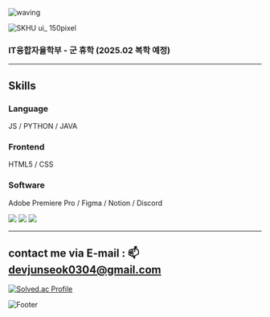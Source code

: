 ![waving](https://capsule-render.vercel.app/api?type=waving&height=200&text=JUNSEOK.YUN&fontAlign=70&fontAlignY=40&color=gradient)

![SKHU ui_ 150pixel](https://github.com/user-attachments/assets/f1976ac1-7fa7-492e-b590-b2dd4645b70a)
### IT융합자율학부 - 군 휴학 (2025.02 복학 예정)

---
## Skills

### Language
JS / PYTHON / JAVA

### Frontend
HTML5 / CSS

### Software
Adobe Premiere Pro / Figma / Notion / Discord

<img src="https://img.shields.io/badge/Adobe Premiere Pro-4848d6?style=flat-square&logo=Adobe Premiere Pro&logoColor=white"/> <img src="https://img.shields.io/badge/Figma-F24E1E?style=flat-square&logo=Figma&logoColor=white"/> <img src="https://img.shields.io/badge/Notion-000000?style=flat-square&logo=Notion&logoColor=white"/>

---

## contact me via E-mail : 📫 devjunseok0304@gmail.com


[![Solved.ac Profile](http://mazassumnida.wtf/api/v2/generate_badge?boj=wicaduce)](https://solved.ac/wicaduce/)


![Footer](https://capsule-render.vercel.app/api?type=waving&color=gradient&height=200&section=footer)
